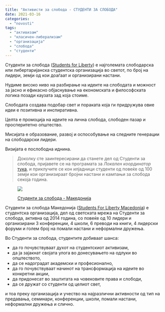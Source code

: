 ```yaml
---
title: "Активисти за слобода - СТУДЕНТИ ЗА СЛОБОДА"
date: 2021-03-16
categories: 
  - "novosti"
tags: 
  - "активизам"
  - "класичен-либерализам"
  - "организација"
  - "слобода"
  - "студенти"
---
```


Студенти за слобода ([Students for Liberty](https://studentsforliberty.org/europe)) е најголемата слободарска или либертаријанска студентска организација во светот, по број на лидери, земји од кои доаѓаат и организирани настани. 

Нудиме високо ниво на разбирање на идеите на слободата и можност за јасно и ефикасно објаснување на економската и философската логика позади каузата зад која стоиме.

Слободата создава подобар свет и пораката која ги придружува овие идеи е позитивна и инспиративна. 

Целта е промоција на идеите на лична слобода, слободен пазар и просперитетно општество. 

Мисијата е образование, развој и оспособување на следните генерации на слободарски лидери.

Визијата е послободна иднина.

> Доколку сте заинтересирани да станете дел од Студенти за слобода, пријавете се на програмата за _Локален координатор_ [тука](https://studentsforliberty.org/europe/local-coordinator-program/), и приклучите се кон илјадници студенти од повеќе од 100 земји кои организираат бројни настани и кампањи за слобода секоја година.

<figure>

![](http://libertaniabackup.local/wp-content/uploads/2021/03/16729465_1982282741999444_7303819745346199385_n.png)

<figcaption>

[Студенти за слобода - Македонија](http://www.facebook.com/sfl.macedonia)

</figcaption>

</figure>

Студенти за слобода Македонија ([Students For Liberty Macedonia](https://www.facebook.com/sfl.macedonia/)) е студентска организација, дел од светската мрежа на Студенти за слобода, активна од 2014 година, со повеќе од 10 лидери и организирани 3 конференции, 4 школи, 6 преводи на книги, 4 лидерски форуми и голем број на помали настани и неформални дружења.

Во Студенти за слобода, студентите добиваат шанса: 

- да го почувствуваат духот на студентскиот активизам, 
- да ја зајакнат својата улога во донесувањето на одлуки во општеството, 
- да се надоградат академски и професионално, 
- да го почувствуваат начинот на трансформација на идеите во конкретни акции, 
- да придонесат во заштитата на човековите права и слободи,
- да се дружат со студенти од целиот свет, 

и тоа преку организација и учество на најразлични активности од тип на предавања, семинари, конференции, школи, помали настани, неформални дружења и слично.

